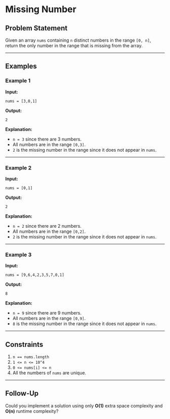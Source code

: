 # Missing Number

## Problem Statement
Given an array `nums` containing `n` distinct numbers in the range `[0, n]`, return the only number in the range that is missing from the array.

---

## Examples

### Example 1
**Input:**
```plaintext
nums = [3,0,1]
```

**Output:**
```plaintext
2
```

**Explanation:**
- `n = 3` since there are 3 numbers.
- All numbers are in the range `[0,3]`.
- `2` is the missing number in the range since it does not appear in `nums`.

---

### Example 2
**Input:**
```plaintext
nums = [0,1]
```

**Output:**
```plaintext
2
```

**Explanation:**
- `n = 2` since there are 2 numbers.
- All numbers are in the range `[0,2]`.
- `2` is the missing number in the range since it does not appear in `nums`.

---

### Example 3
**Input:**
```plaintext
nums = [9,6,4,2,3,5,7,0,1]
```

**Output:**
```plaintext
8
```

**Explanation:**
- `n = 9` since there are 9 numbers.
- All numbers are in the range `[0,9]`.
- `8` is the missing number in the range since it does not appear in `nums`.

---

## Constraints
1. `n == nums.length`
2. `1 <= n <= 10^4`
3. `0 <= nums[i] <= n`
4. All the numbers of `nums` are unique.

---

## Follow-Up
Could you implement a solution using only **O(1)** extra space complexity and **O(n)** runtime complexity?